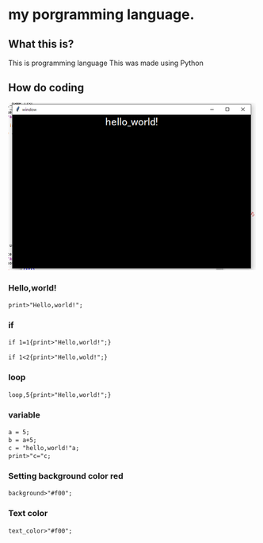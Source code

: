# my porgramming language.
## What this is?
This is programming language
This was made using Python
## How do coding
![hello,world](hello.png)
### Hello,world!
```
print>"Hello,world!";
```
### if
```
if 1=1{print>"Hello,world!";}
```
```
if 1<2{print>"Hello,wold!";}
```
### loop
```
loop,5{print>"Hello,world!";}
```
### variable
```
a = 5;
b = a+5;
c = "hello,world!"a;
print>"c="c;
```
### Setting background color red
```
background>"#f00";
```
### Text color
```
text_color>"#f00";
```
